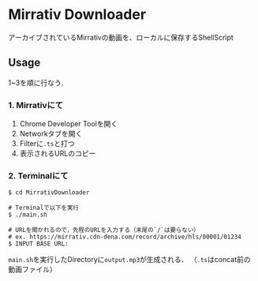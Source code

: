 # Mirrativ Downloader
アーカイブされているMirrativの動画を、ローカルに保存するShellScript

## Usage
1~3を順に行なう．

### 1. Mirrativにて
1. Chrome Developer Toolを開く
2. Networkタブを開く
3. Filterに`.ts`と打つ
4. 表示されるURLのコピー

### 2. Terminalにて
```
$ cd MirrativDownloader

# Terminalで以下を実行
$ ./main.sh

# URLを聞かれるので，先程のURLを入力する（末尾の`/`は要らない）
# ex. https://mirrativ.cdn-dena.com/record/archive/hls/00001/01234
$ INPUT BASE URL:
```

`main.sh`を実行したDirectoryに`output.mp3`が生成される．
（`.ts`はconcat前の動画ファイル）
